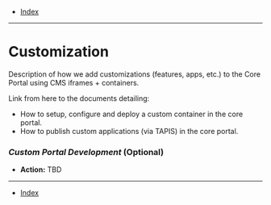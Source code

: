 - [Index](../index.md)

---

#  Customization

Description of how we add customizations (features, apps, etc.) to the Core Portal using CMS iframes + containers.

Link from here to the documents detailing:

- How to setup, configure and deploy a custom container in the core portal.
- How to publish custom applications (via TAPIS) in the core portal.

### _Custom Portal Development_ (Optional)

- **Action:** TBD

---

- [Index](../index.md)
